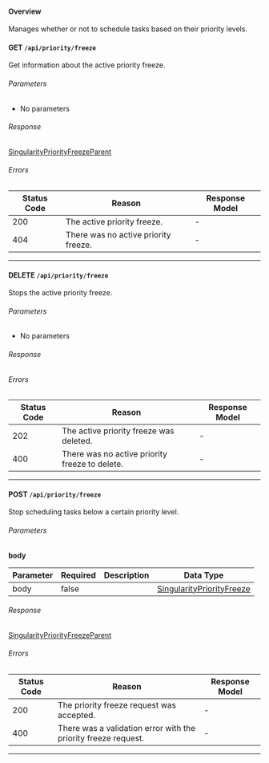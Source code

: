 #### Overview
Manages whether or not to schedule tasks based on their priority levels.

#### **GET** `/api/priority/freeze`

Get information about the active priority freeze.


###### Parameters
- No parameters

###### Response
[SingularityPriorityFreezeParent](models.md#model-SingularityPriorityFreezeParent)


###### Errors
| Status Code | Reason      | Response Model |
|-------------|-------------|----------------|
| 200    | The active priority freeze. | - |
| 404    | There was no active priority freeze. | - |


- - -
#### **DELETE** `/api/priority/freeze`

Stops the active priority freeze.


###### Parameters
- No parameters

###### Response



###### Errors
| Status Code | Reason      | Response Model |
|-------------|-------------|----------------|
| 202    | The active priority freeze was deleted. | - |
| 400    | There was no active priority freeze to delete. | - |


- - -
#### **POST** `/api/priority/freeze`

Stop scheduling tasks below a certain priority level.


###### Parameters
**body**

| Parameter | Required | Description | Data Type |
|-----------|----------|-------------|-----------|
| body | false |  | [SingularityPriorityFreeze](models.md#model-linkType)|

###### Response
[SingularityPriorityFreezeParent](models.md#model-SingularityPriorityFreezeParent)


###### Errors
| Status Code | Reason      | Response Model |
|-------------|-------------|----------------|
| 200    | The priority freeze request was accepted. | - |
| 400    | There was a validation error with the priority freeze request. | - |


- - -